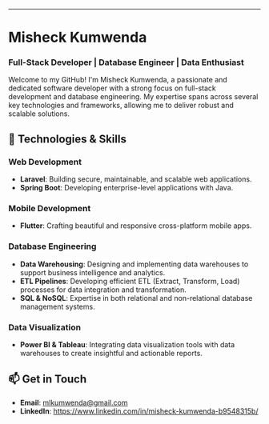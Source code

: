 ---

# Misheck Kumwenda

### Full-Stack Developer | Database Engineer | Data Enthusiast

Welcome to my GitHub! I'm Misheck Kumwenda, a passionate and dedicated software developer with a strong focus on full-stack development and database engineering. My expertise spans across several key technologies and frameworks, allowing me to deliver robust and scalable solutions.

## 🔧 **Technologies & Skills**

### **Web Development**
- **Laravel**: Building secure, maintainable, and scalable web applications.
- **Spring Boot**: Developing enterprise-level applications with Java.

### **Mobile Development**
- **Flutter**: Crafting beautiful and responsive cross-platform mobile apps.

### **Database Engineering**
- **Data Warehousing**: Designing and implementing data warehouses to support business intelligence and analytics.
- **ETL Pipelines**: Developing efficient ETL (Extract, Transform, Load) processes for data integration and transformation.
- **SQL & NoSQL**: Expertise in both relational and non-relational database management systems.

### **Data Visualization**
- **Power BI & Tableau**: Integrating data visualization tools with data warehouses to create insightful and actionable reports.

## 📫 **Get in Touch**
- **Email**: mlkumwenda@gmail.com
- **LinkedIn**: https://www.linkedin.com/in/misheck-kumwenda-b9548315b/
